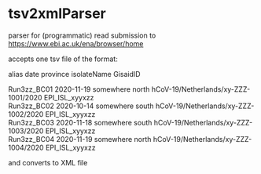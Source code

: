 # tsv2xmlParser

parser for (programmatic) read submission to https://www.ebi.ac.uk/ena/browser/home 

accepts one tsv file of the format:

alias date  province  isolateName GisaidID

Run3zz_BC01	2020-11-19	somewhere	north hCoV-19/Netherlands/xy-ZZZ-1001/2020	EPI_ISL_xyyxzz  
Run3zz_BC02	2020-10-14	somewhere south	hCoV-19/Netherlands/xy-ZZZ-1002/2020	EPI_ISL_xyyxzz  
Run3zz_BC03	2020-11-18	somewhere south	hCoV-19/Netherlands/xy-ZZZ-1003/2020	EPI_ISL_xyyxzz  
Run3zz_BC04	2020-11-19	somewhere north	hCoV-19/Netherlands/xy-ZZZ-1004/2020	EPI_ISL_xyyxzz  

and converts to XML file
